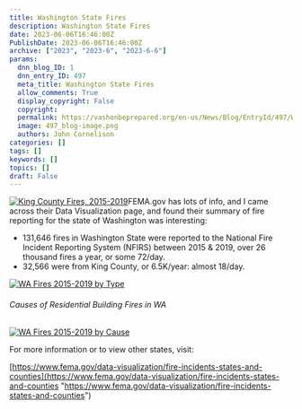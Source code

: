 ```yaml
---
title: Washington State Fires
description: Washington State Fires
date: 2023-06-06T16:46:00Z
PublishDate: 2023-06-06T16:46:00Z
archive: ["2023", "2023-6", "2023-6-6"]
params:
  dnn_blog_ID: 1
  dnn_entry_ID: 497
  meta_title: Washington State Fires
  allow_comments: True
  display_copyright: False
  copyright:
  permalink: https://vashonbeprepared.org/en-us/News/Blog/EntryId/497/Washington-State-Fires
  image: 497_blog-image.png
  authors: John Cornelison
categories: []
tags: []
keywords: []
topics: []
draft: False
---
```


[![King County Fires, 2015-2019](./images/497/King%20County%20Fires%2C%202015-2019.png "King County Fires, 2015-2019")](https://vashonbeprepared.org./images/497/Open-Live-Writer-Washington-State-Fires_86A8-King_County_Fires%2c_2015-2019_2.png)FEMA.gov has lots of info, and I came across their Data Visualization page, and found their summary of fire reporting for the state of Washington was interesting:

- 131,646 fires in Washington State were reported to the National Fire Incident Reporting System (NFIRS) between 2015 & 2019, over 26 thousand fires a year, or some 72/day.
- 32,566 were from King County, or 6.5K/year: almost 18/day.

[![WA Fires 2015-2019 by Type](./images/497/WA%20Fires%202015-2019%20by%20Type.png "WA Fires 2015-2019 by Type")](./images/497/WA%20Fires%202015-2019%20by%20Type.png)

###### Causes of Residential Building Fires in WA

[![WA Fires 2015-2019 by Cause](./images/497/WA%20Fires%202015-2019%20by%20Cause.png "WA Fires 2015-2019 by Cause")](https://vashonbeprepared.org./images/497/Open-Live-Writer-Washington-State-Fires_86A8-WA_Fires_2015-2019_by_Cause_2.png)

For more information or to view other states, visit:

[https://www.fema.gov/data-visualization/fire-incidents-states-and-counties](https://www.fema.gov/data-visualization/fire-incidents-states-and-counties "https://www.fema.gov/data-visualization/fire-incidents-states-and-counties")
